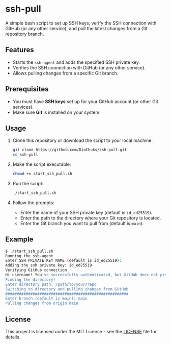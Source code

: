 # ssh-pull

A simple bash script to set up SSH keys, verify the SSH connection with GitHub (or any other service), and pull the latest changes from a Git repository branch.

## Features
- Starts the `ssh-agent` and adds the specified SSH private key.
- Verifies the SSH connection with GitHub (or any other service).
- Allows pulling changes from a specific Git branch.

## Prerequisites
- You must have **SSH keys** set up for your GitHub account (or other Git services).
- Make sure **Git** is installed on your system.

## Usage

1. Clone this repository or download the script to your local machine:

    ```bash
    git clone https://github.com/DioChuks/ssh-pull.git
    cd ssh-pull
    ```

2. Make the script executable:

    ```bash
    chmod +x start_ssh_pull.sh
    ```

3. Run the script:

    ```bash
    ./start_ssh_pull.sh
    ```

4. Follow the prompts:
    - Enter the name of your SSH private key (default is `id_ed25519`).
    - Enter the path to the directory where your Git repository is located.
    - Enter the Git branch you want to pull from (default is `main`).

## Example

```bash
$ ./start_ssh_pull.sh
Running the ssh-agent
Enter SSH PRIVATE KEY NAME (default is id_ed25519): 
Adding the ssh private key: id_ed25519
Verifying GitHub connection
Hi username! You've successfully authenticated, but GitHub does not provide shell access.
Finding the directory!
Enter directory path: /path/to/your/repo
Switching to directory and pulling changes from GitHub
######################################################
Enter branch (default is main): main
Pulling changes from origin main
```

## License
This project is licensed under the MIT License - see the [LICENSE](LICENSE) file for details.
